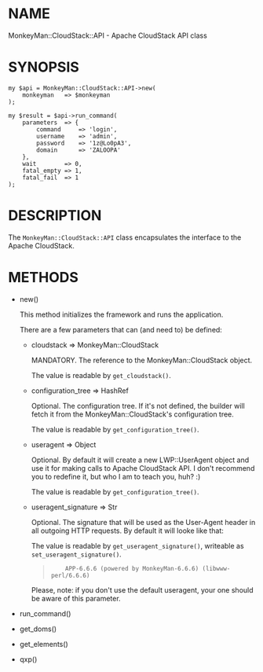 # NAME

MonkeyMan::CloudStack::API - Apache CloudStack API class

# SYNOPSIS

    my $api = MonkeyMan::CloudStack::API->new(
        monkeyman   => $monkeyman
    );

    my $result = $api->run_command(
        parameters  => {
            command     => 'login',
            username    => 'admin',
            password    => '1z@Lo0pA3',
            domain      => 'ZALOOPA'
        },
        wait        => 0,
        fatal_empty => 1,
        fatal_fail  => 1
    );

# DESCRIPTION

The `MonkeyMan::CloudStack::API` class encapsulates the interface to the
Apache CloudStack.

# METHODS

- new()

    This method initializes the framework and runs the application.

    There are a few parameters that can (and need to) be defined:

    - cloudstack => MonkeyMan::CloudStack

        MANDATORY. The reference to the MonkeyMan::CloudStack object.

        The value is readable by `get_cloudstack()`.

    - configuration\_tree => HashRef

        Optional. The configuration tree. If it's not defined, the builder will fetch
        it from the MonkeyMan::CloudStack's configuration tree.

        The value is readable by `get_configuration_tree()`.

    - useragent => Object

        Optional. By default it will create a new LWP::UserAgent object and use it for
        making calls to Apache CloudStack API. I don't recommend you to redefine it,
        but who I am to teach you, huh? :)

        The value is readable by `get_configuration_tree()`.

    - useragent\_signature => Str

        Optional. The signature that will be used as the User-Agent header in all
        outgoing HTTP requests. By default it will looke like that:

        The value is readable by `get_useragent_signature()`, writeable as
        `set_useragent_signature()`.

        >         APP-6.6.6 (powered by MonkeyMan-6.6.6) (libwww-perl/6.6.6)

        Please, note: if you don't use the default useragent, your one should be aware
        of this parameter.

- run\_command()
- get\_doms()
- get\_elements()
- qxp()
